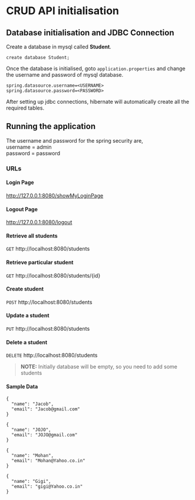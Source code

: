 # CRUD API initialisation

## Database initialisation and JDBC Connection

Create a database in mysql called **Student**.

```
create database Student;
```

Once the database is initialised, goto `application.properties` and change the username and password of mysql database.

```
spring.datasource.username=<USERNAME>
spring.datasource.password=<PASSWORD>
```

After setting up jdbc connections, hibernate will automatically create all the required tables.

## Running the application

The username and password for the spring security are,\
username = admin\
password = password

### URLs

#### Login Page
http://127.0.0.1:8080/showMyLoginPage

#### Logout Page
http://127.0.0.1:8080/logout

#### Retrieve all students
`GET` http://localhost:8080/students

#### Retrieve particular student
`GET` http://localhost:8080/students/{id}

#### Create student
`POST` http://localhost:8080/students

#### Update a student
`PUT` http://localhost:8080/students

#### Delete a student
`DELETE` http://localhost:8080/students


> **NOTE:** Initially database will be empty, so you need to add some students

#### Sample Data

```
{
  "name": "Jacob",
  "email": "Jacob@gmail.com"
}
```
```
{
  "name": "JOJO",
  "email": "JOJO@gmail.com"
}
```
```    
{
  "name": "Mohan",
  "email": "Mohan@Yahoo.co.in"
}
```
```
{
  "name": "Gigi",
  "email": "gigi@Yahoo.co.in"
}
```
